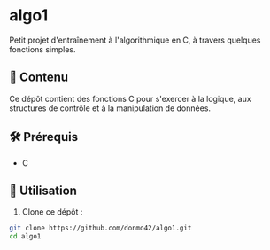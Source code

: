 # algo1

  Petit projet d'entraînement à l'algorithmique en C, à travers quelques fonctions simples.

## 📁 Contenu

Ce dépôt contient des fonctions C pour s'exercer à la logique, aux structures de contrôle et à la manipulation de données.



## 🛠️ Prérequis

- C

## 🚀 Utilisation

1. Clone ce dépôt :

```bash
git clone https://github.com/donmo42/algo1.git
cd algo1
